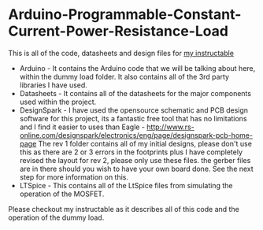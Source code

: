 Arduino-Programmable-Constant-Current-Power-Resistance-Load
===========================================================

This is all of the code, datasheets and design files for [my instructable](http://www.instructables.com/id/Arduino-Programmable-Constant-Current-Power-Resist/ "Arduino Programmable Constant Current Power Resistance Load") 

* Arduino - It contains the Arduino code that we will be talking about here, within the dummy load folder. It also contains all of the 3rd party libraries I have used.
* Datasheets - It contains all of the datasheets for the major components used within the project.
* DesignSpark - I have used the opensource schematic and PCB design software for this project, its a fantastic free tool that has no limitations and I find it easier to uses than Eagle - http://www.rs-online.com/designspark/electronics/eng/page/designspark-pcb-home-page The rev 1 folder contains all of my initial designs, please don't use this as there are 2 or 3 errors in the footprints plus I have completely revised the layout for rev 2, please only use these files. the gerber files are in there should you wish to have your own board done. See the next step for more information on this.
* LTSpice - This contains all of the LtSpice files from simulating the operation of the MOSFET.

Please checkout my instructable as it describes all of this code and the operation of the dummy load.
